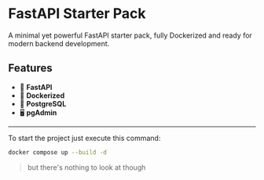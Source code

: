 # FastAPI Starter Pack

A minimal yet powerful FastAPI starter pack, fully Dockerized and ready for modern backend development.

## Features

- 🐍 **FastAPI** 
- 🐳 **Dockerized**
- 🐘 **PostgreSQL**
- 🖥️ **pgAdmin**

---

To start the project just execute this command:

```bash
docker compose up --build -d
```

> but there's nothing to look at though